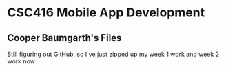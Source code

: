 # CSC416 Mobile App Development
## Cooper Baumgarth's Files

Still figuring out GitHub, so I've just zipped up my week 1 work and week 2 work now
